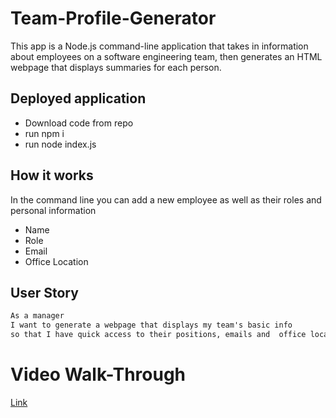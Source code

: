 # Team-Profile-Generator
This app is a Node.js command-line application that takes in information about employees on a software engineering team, then generates an HTML webpage that displays summaries for each person.
## Deployed application
- Download code from repo
- run npm i
- run node index.js

## How it works
 In the command line you can add a new employee as well as their roles and personal information 
 - Name 
 - Role
 - Email
 - Office Location
## User Story
```md
As a manager
I want to generate a webpage that displays my team's basic info
so that I have quick access to their positions, emails and  office location.
```
# Video Walk-Through
[Link](https://www.youtube.com/watch?v=geEKhZ_VQcI)

